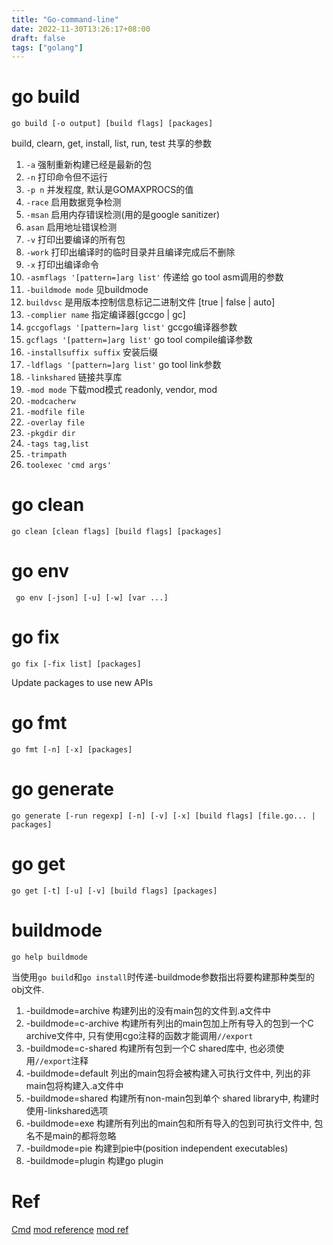 ```yaml
---
title: "Go-command-line"
date: 2022-11-30T13:26:17+08:00
draft: false
tags: ["golang"]
---
```



# go build
`go build [-o output] [build flags] [packages]`

build, clearn, get, install, list, run, test 共享的参数

1. `-a` 强制重新构建已经是最新的包
2. `-n` 打印命令但不运行
3. `-p n` 并发程度, 默认是GOMAXPROCS的值
4. `-race` 启用数据竞争检测
5. `-msan` 启用内存错误检测(用的是google sanitizer)
6. `asan` 启用地址错误检测
7. `-v` 打印出要编译的所有包
8. `-work` 打印出编译时的临时目录并且编译完成后不删除
9. `-x` 打印出编译命令
10. `-asmflags '[pattern=]arg list'` 传递给 go tool asm调用的参数
11. `-buildmode mode` 见buildmode
12. `buildvsc` 是用版本控制信息标记二进制文件 [true | false | auto]
13. `-complier name` 指定编译器[gccgo | gc]
14. `gccgoflags '[pattern=]arg list'` gccgo编译器参数
15. `gcflags '[pattern=]arg list'` go tool compile编译参数
16. `-installsuffix suffix` 安装后缀
17. `-ldflags '[pattern=]arg list'` go tool link参数
18. `-linkshared` 链接共享库
19. `-mod mode` 下载mod模式 readonly, vendor, mod
20. `-modcacherw` 
21. `-modfile file` 
22. `-overlay file`
23. `-pkgdir dir`
24. `-tags tag,list`
25. `-trimpath`
26. `toolexec 'cmd args'`

# go clean

`go clean [clean flags] [build flags] [packages]`

# go env
` go env [-json] [-u] [-w] [var ...]`

# go fix
`go fix [-fix list] [packages]` 

Update packages to use new APIs

# go fmt
`go fmt [-n] [-x] [packages]`

# go generate
`go generate [-run regexp] [-n] [-v] [-x] [build flags] [file.go... | packages]`

# go get
`go get [-t] [-u] [-v] [build flags] [packages]`


# buildmode
`go help buildmode`

当使用`go build`和`go install`时传递-buildmode参数指出将要构建那种类型的obj文件.

1. -buildmode=archive 构建列出的没有main包的文件到.a文件中
2. -buildmode=c-archive 构建所有列出的main包加上所有导入的包到一个C archive文件中, 只有使用cgo注释的函数才能调用`//export`
3. -buildmode=c-shared 构建所有包到一个C shared库中, 也必须使用`//export`注释
4. -buildmode=default 列出的main包将会被构建入可执行文件中, 列出的非main包将构建入.a文件中
5. -buildmode=shared 构建所有non-main包到单个 shared library中, 构建时使用-linkshared选项
6. -buildmode=exe  构建所有列出的main包和所有导入的包到可执行文件中, 包名不是main的都将忽略
7. -buildmode=pie 构建到pie中(position independent executables)
8. -buildmode=plugin 构建go plugin

# Ref
[Cmd](https://pkg.go.dev/cmd/go)
[mod reference](https://go.dev/ref/mod)
[mod ref](https://go.dev/doc/modules/gomod-ref)